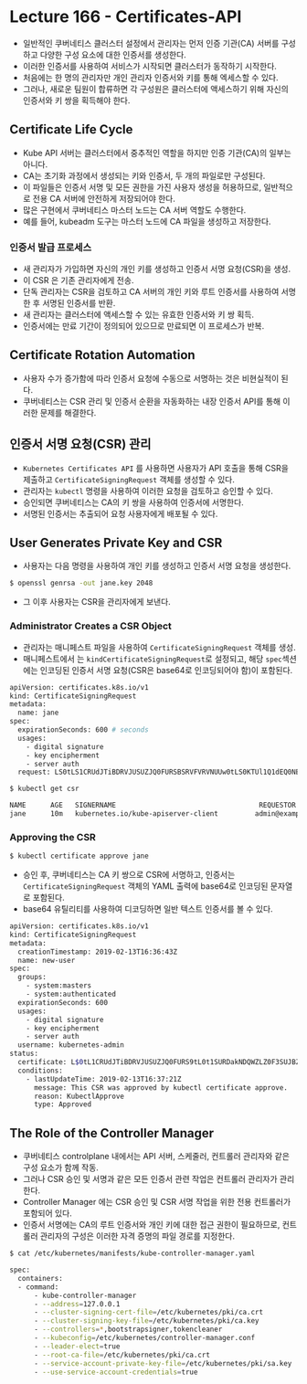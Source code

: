 # Lecture 166 - Certificates-API

- 일반적인 쿠버네티스 클러스터 설정에서 관리자는 먼저 인증 기관(CA) 서버를 구성하고 다양한 구성 요소에 대한 인증서를 생성한다.
- 이러한 인증서를 사용하여 서비스가 시작되면 클러스터가 동작하기 시작한다.
- 처음에는 한 명의 관리자만 개인 관리자 인증서와 키를 통해 엑세스할 수 있다.
- 그러나, 새로운 팀원이 합류하면 각 구성원은 클러스터에 액세스하기 위해 자신의 인증서와 키 쌍을 획득해야 한다.

## Certificate Life Cycle

- Kube API 서버는 클러스터에서 중추적인 역할을 하지만 인증 기관(CA)의 일부는 아니다.
- CA는 초기화 과정에서 생성되는 키와 인증서, 두 개의 파일로만 구성된다.
- 이 파일들은 인증서 서명 및 모든 권한을 가진 사용자 생성을 허용하므로, 일반적으로 전용 CA 서버에 안전하게 저장되어야 한다.
- 많은 구현에서 쿠버네티스 마스터 노드는 CA 서버 역할도 수행한다.
- 예를 들어, kubeadm 도구는 마스터 노드에 CA 파일을 생성하고 저장한다.

### 인증서 발급 프로세스

- 새 관리자가 가입하면 자신의 개인 키를 생성하고 인증서 서명 요청(CSR)을 생성.
- 이 CSR 은 기존 관리자에게 전송.
- 단독 관리자는 CSR을 검토하고 CA 서버의 개인 키와 루트 인증서를 사용하여 서명한 후 서명된 인증서를 반환.
- 새 관리자는 클러스터에 액세스할 수 있는 유효한 인증서와 키 쌍 획득.
- 인증서에는 만료 기간이 정의되어 있으므로 만료되면 이 프로세스가 반복.

## Certificate Rotation Automation

- 사용자 수가 증가함에 따라 인증서 요청에 수동으로 서명하는 것은 비현실적이 된다.
- 쿠버네티스는 CSR 관리 및 인증서 순환을 자동화하는 내장 인증서 API를 통해 이러한 문제를 해결한다.

## 인증서 서명 요청(CSR) 관리

- `Kubernetes Certificates API` 를 사용하면 사용자가 API 호출을 통해 CSR을 제출하고 `CertificateSigningRequest` 객체를 생성할 수 있다.
- 관리자는 `kubectl` 명령을 사용하여 이러한 요청을 검토하고 승인할 수 있다.
- 승인되면 쿠버네티스는 CA의 키 쌍을 사용하여 인증서에 서명한다.
- 서명된 인증서는 추출되어 요청 사용자에게 배포될 수 있다.

## User Generates Private Key and CSR

- 사용자는 다음 명령을 사용하여 개인 키를 생성하고 인증서 서명 요청을 생성한다.

```bash
$ openssl genrsa -out jane.key 2048

```

- 그 이후 사용자는 CSR을 관리자에게 보낸다.

### Administrator Creates a CSR Object

- 관리자는 매니페스트 파일을 사용하여 `CertificateSigningRequest` 객체를 생성.
- 매니페스트에서 는 `kindCertificateSigningRequest`로 설정되고, 해당 `spec`섹션에는 인코딩된 인증서 서명 요청(CSR은 base64로 인코딩되어야 함)이 포함된다.

```bash
apiVersion: certificates.k8s.io/v1
kind: CertificateSigningRequest
metadata:
  name: jane
spec:
  expirationSeconds: 600 # seconds
  usages:
    - digital signature
    - key encipherment
    - server auth
  request: LS0tLS1CRUdJTiBDRVJUSUZJQ0FURSBSRVFVRVNUUw0tLS0KTUl1Q1dEQ0NBVUFDQVFBd0V6RVJHQTFVdU0R6VjRkNHTQ0RzU0aU1yY3I0d11qYXl0c1RUVFRlQiVtNS0tLS0tLkRvd25nUIDhUnQ0dXJ0YW50YmlsZWdslNQZHYR0W1nNHh1RVFLdLtJPG0tLkFUTUJQS0w0UlRqS1JlTVUyZUl3bTJaSE44TG5NQ2czTWc9PQ==

```

```bash
$ kubectl get csr

NAME      AGE   SIGNERNAME                                   REQUESTOR                  REQUESTEDDURATION   CONDITION
jane      10m   kubernetes.io/kube-apiserver-client         admin@example.com          10m                 Pending

```

### Approving the CSR

```bash
$ kubectl certificate approve jane

```

- 승인 후, 쿠버네티스는 CA 키 쌍으로 CSR에 서명하고, 인증서는 `CertificateSigningRequest` 객체의 YAML 출력에 base64로 인코딩된 문자열로 포함된다.
- base64 유틸리티를 사용하여 디코딩하면 일반 텍스트 인증서를 볼 수 있다.

```bash
apiVersion: certificates.k8s.io/v1
kind: CertificateSigningRequest
metadata:
  creationTimestamp: 2019-02-13T16:36:43Z
  name: new-user
spec:
  groups:
    - system:masters
    - system:authenticated
  expirationSeconds: 600
  usages:
    - digital signature
    - key encipherment
    - server auth
  username: kubernetes-admin
status:
  certificate: L$0tL1CRUdJTiBDRVJUSUZJQ0FURS9tL0t1SURDakNDQWZLZ0F3SUJBZ0lVRmwyQ2wXYXoxalW5M3JNVisreFRYQYouW3dnd0RWpL1pJaHZjTkFRRUwkQkFBd0ZVUnRVMVhQTFRUVF4TUhM1ZpHkdVpMjxkF1RncweE9UQ1NVE14TmpNeU1EQmFgdGl0dY0ZFBl2ajNuSXY3eFd3I1Rm5u440c0t520vXukwTFM5V29ge1hHZdWCMlEZ2FOMVVMRFBXTVhjN09FVnVjSk1k4weRUVtR5tD11zWeHVjS1h6g1dV0pMediMUGbXYFKWVKWMVmBjRVRTY3dod2xiO1ND0kLS0tL1F0kQg0V5VElSGUNBVEUt
  conditions:
    - lastUpdateTime: 2019-02-13T16:37:21Z
      message: This CSR was approved by kubectl certificate approve.
      reason: KubectlApprove
      type: Approved

```

## The Role of the Controller Manager

- 쿠버네티스 controlplane 내에서는 API 서버, 스케줄러, 컨트롤러 관리자와 같은 구성 요소가 함께 작동.
- 그러나 CSR 승인 및 서명과 같은 모든 인증서 관련 작업은 컨트롤러 관리자가 관리한다.
- Controller Manager 에는 CSR 승인 및 CSR 서명 작업을 위한 전용 컨트롤러가 포함되어 있다.
- 인증서 서명에는 CA의 루트 인증서와 개인 키에 대한 접근 권한이 필요하므로, 컨트롤러 관리자의 구성은 이러한 자격 증명의 파일 경로를 지정한다.

```bash
$ cat /etc/kubernetes/manifests/kube-controller-manager.yaml

spec:
  containers:
  - command:
      - kube-controller-manager
      - --address=127.0.0.1
      - --cluster-signing-cert-file=/etc/kubernetes/pki/ca.crt
      - --cluster-signing-key-file=/etc/kubernetes/pki/ca.key
      - --controllers=*,bootstrapsigner,tokencleaner
      - --kubeconfig=/etc/kubernetes/controller-manager.conf
      - --leader-elect=true
      - --root-ca-file=/etc/kubernetes/pki/ca.crt
      - --service-account-private-key-file=/etc/kubernetes/pki/sa.key
      - --use-service-account-credentials=true

```